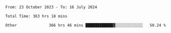 

<!--START_SECTION:waka-->

```txt
From: 23 October 2023 - To: 16 July 2024

Total Time: 363 hrs 18 mins

Other              366 hrs 46 mins ████████████▓░░░░░░░░░░░░   50.24 %
```

<!--END_SECTION:waka-->
